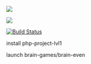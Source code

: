 <a href="https://codeclimate.com/github/codeclimate/codeclimate/maintainability"><img src="https://api.codeclimate.com/v1/badges/a99a88d28ad37a79dbf6/maintainability" /></a>

<a href="https://codeclimate.com/github/codeclimate/codeclimate/test_coverage"><img src="https://api.codeclimate.com/v1/badges/a99a88d28ad37a79dbf6/test_coverage" /></a>

[![Build Status](https://travis-ci.org/raznoobrazno/php-project-lvl1.svg?branch=master)](https://travis-ci.org/raznoobrazno/php-project-lvl1)
<p>install php-project-lvl1 </p>
<script id="asciicast-7fpJtWBscGZ7LaPcCteHFwNgX" src="https://asciinema.org/a/7fpJtWBscGZ7LaPcCteHFwNgX.js" async></script>

<p>launch brain-games/brain-even </p>
<script id="asciicast-PiiPq44ZsDUCzr8pGRqOkQcZU" src="https://asciinema.org/a/PiiPq44ZsDUCzr8pGRqOkQcZU.js" async></script>
